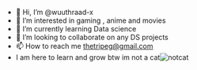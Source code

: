 - 👋 Hi, I’m @wuuthraad-x
- 👀 I’m interested in gaming , anime and movies
- 🌱 I’m currently learning Data science
- 💞️ I’m looking to collaborate on any DS projects
- 📫 How to reach me thetripeg@gmail.com
- I am here to learn and grow btw im not a cat![notcat](https://user-images.githubusercontent.com/96783599/178112107-634e8349-ae77-4da8-963a-7db9b3f7885d.jpg)

<!---
wuuthraad-x/wuuthraad-x is a ✨ special ✨ repository because its `README.md` (this file) appears on your GitHub profile.
You can click the Preview link to take a look at your changes.
--->
